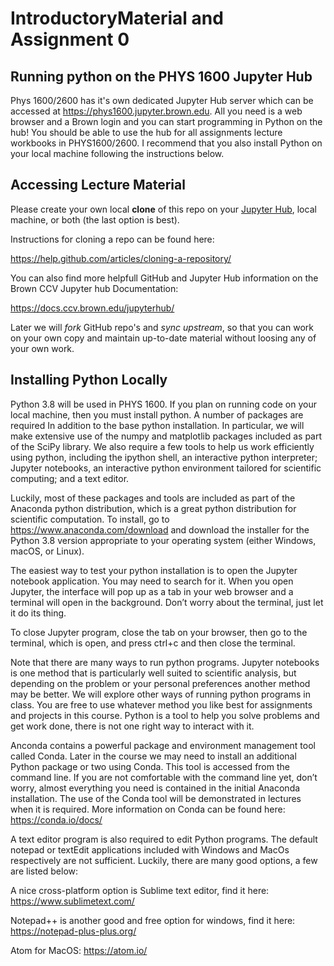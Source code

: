 # IntroductoryMaterial and Assignment 0

## Running python on the PHYS 1600 Jupyter Hub

Phys 1600/2600 has it's own dedicated Jupyter Hub server which can be accessed at https://phys1600.jupyter.brown.edu. All you need is a web browser and a Brown login and you can start programming in Python on the hub! You should be able to use the hub for all assignments lecture workbooks in PHYS1600/2600. I recommend that you also install Python on your local machine following the instructions below.

## Accessing Lecture Material

Please create your own local **clone** of this repo on your [Jupyter Hub](https://phys1600.jupyter.brown.edu), local machine, or both (the last option is best).

Instructions for cloning a repo can be found here:

https://help.github.com/articles/cloning-a-repository/

You can also find more helpfull GitHub and Jupyter Hub information on the Brown CCV Jupyter hub Documentation:

https://docs.ccv.brown.edu/jupyterhub/

Later we will *fork* GitHub repo's and *sync upstream*, so that you can work on your own copy and maintain up-to-date material without loosing any of your own work.

## Installing Python Locally

Python 3.8 will be used in PHYS 1600. If you plan on running code on your local machine, then you must install python. A number of packages are required In addition to the base python installation. In particular, we will make extensive use of the numpy and matplotlib packages included as part of the SciPy library. We also require a few tools to help us work efficiently using python, including the ipython shell, an interactive python interpreter; Jupyter notebooks, an interactive python environment tailored for scientific computing; and a text editor. 

Luckily, most of these packages and tools are included as part of the Anaconda python distribution, which is a great python distribution for scientific computation. To install, go to https://www.anaconda.com/download and download the installer for the Python 3.8 version appropriate to your operating system (either Windows, macOS, or Linux). 

The easiest way to test your python installation is to open the Jupyter notebook application. You may need to search for it. When you open Jupyter, the interface will pop up as a tab in your web browser and a terminal will open in the background. Don’t worry about the terminal, just let it do its thing. 

To close Jupyter program, close the tab on your browser, then go to the terminal, which is open, and press ctrl+c and then close the terminal. 

Note that there are many ways to run python programs. Jupyter notebooks is one method that is particularly well suited to scientific analysis, but depending on the problem or your personal preferences another method may be better. We will explore other ways of running python programs in class. You are free to use whatever method you like best for assignments and projects in this course. Python is a tool to help you solve problems and get work done, there is not one right way to interact with it.

Anconda contains a powerful package and environment management tool called Conda. Later in the course we may need to install an additional Python package or two using Conda. This tool is accessed from the command line. If you are not comfortable with the command line yet, don’t worry, almost everything you need is contained in the initial Anaconda installation. The use of the Conda tool will be demonstrated in lectures when it is required. More information on Conda can be found here: https://conda.io/docs/

A text editor program is also required to edit Python programs.  The default notepad or textEdit applications included with Windows and MacOs respectively are not sufficient. Luckily, there are many good options, a few are listed below:

A nice cross-platform option is Sublime text editor, find it here:  https://www.sublimetext.com/

Notepad++ is another good and free option for windows, find it here: https://notepad-plus-plus.org/

Atom for MacOS: https://atom.io/

